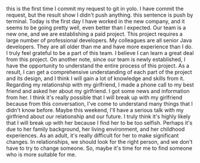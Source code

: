 this is the first time I commit my request to git in yolo.
I have commit the request, but the result show I didn't push anything.
this sentence is push by terminal.
Today is the first day I have worked in the new company, and it seems to be going pretty well, even better than I expected.
Our team is a new one, and we are establishing a paid project. This project requires a large number of professional developers. My colleagues are all senior Java developers. They are all older than me and have more experience than I do. I truly feel grateful to be a part of this team. I believe I can learn a great deal from this project. On another note, since our team is newly established, I have the opportunity to understand the entire process of this project. As a result, I can get a comprehensive understanding of each part of the project and its design, and I think I will gain a lot of knowledge and skills from it.
Regarding my relationship with my girlfriend, I made a phone call to my best friend and asked her about my girlfriend. I got some news and information from her. I think it's really possible that I will break up with my girlfriend because from this conversation, I've come to understand many things that I didn't know before. Maybe this weekend, I'll have a serious talk with my girlfriend about our relationship and our future. I truly think it's highly likely that I will break up with her because I find her to be too selfish. Perhaps it's due to her family background, her living environment, and her childhood experiences. As an adult, it's really difficult for her to make significant changes. In relationships, we should look for the right person, and we don't have to try to change someone.  So, maybe it's time for me to find someone who is more suitable for me.